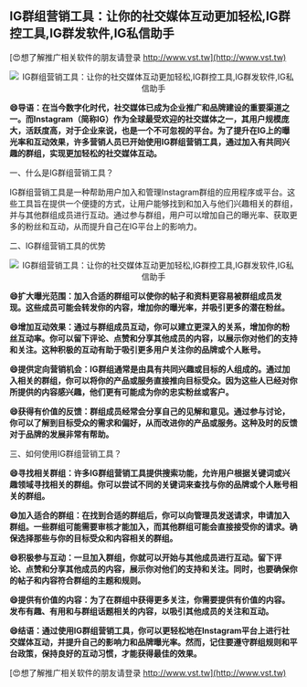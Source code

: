 ## **IG群组营销工具：让你的社交媒体互动更加轻松,IG群控工具,IG群发软件,IG私信助手**

[😍想了解推广相关软件的朋友请登录 http://www.vst.tw](http://www.vst.tw)

 <center><img src="https://vst.tw/MP4/tuiguang/png/6.png" alt="IG群组营销工具：让你的社交媒体互动更加轻松,IG群控工具,IG群发软件,IG私信助手"></center>

**😄导语：在当今数字化时代，社交媒体已成为企业推广和品牌建设的重要渠道之一。而Instagram（简称IG）作为全球最受欢迎的社交媒体之一，其用户规模庞大，活跃度高，对于企业来说，也是一个不可忽视的平台。为了提升在IG上的曝光率和互动效果，许多营销人员已开始使用IG群组营销工具，通过加入有共同兴趣的群组，实现更加轻松的社交媒体互动。**

一、什么是IG群组营销工具？

IG群组营销工具是一种帮助用户加入和管理Instagram群组的应用程序或平台。这些工具旨在提供一个便捷的方式，让用户能够找到和加入与他们兴趣相关的群组，并与其他群组成员进行互动。通过参与群组，用户可以增加自己的曝光率、获取更多的粉丝和互动，从而提升自己在IG平台上的影响力。

二、IG群组营销工具的优势

 <center><img src="https://vst.tw/MP4/tuiguang/png/4.png" alt="IG群组营销工具：让你的社交媒体互动更加轻松,IG群控工具,IG群发软件,IG私信助手"></center>

**😄扩大曝光范围：加入合适的群组可以使你的帖子和资料更容易被群组成员发现。这些成员可能会转发你的内容，增加你的曝光率，并吸引更多的潜在粉丝。**

**😄增加互动效果：通过与群组成员互动，你可以建立更深入的关系，增加你的粉丝互动率。你可以留下评论、点赞和分享其他成员的内容，以展示你对他们的支持和关注。这种积极的互动有助于吸引更多用户关注你的品牌或个人账号。**

**😄提供定向营销机会：IG群组通常是由具有共同兴趣或目标的人组成的。通过加入相关的群组，你可以将你的产品或服务直接推向目标受众。因为这些人已经对你所提供的内容感兴趣，他们更有可能成为你的忠实粉丝或客户。**

**😄获得有价值的反馈：群组成员经常会分享自己的见解和意见。通过参与讨论，你可以了解到目标受众的需求和偏好，从而改进你的产品或服务。这种及时的反馈对于品牌的发展非常有帮助。**

三、如何使用IG群组营销工具？

**😄寻找相关群组：许多IG群组营销工具提供搜索功能，允许用户根据关键词或兴趣领域寻找相关的群组。你可以尝试不同的关键词来查找与你的品牌或个人账号相关的群组。**

**😄加入适合的群组：在找到合适的群组后，你可以向管理员发送请求，申请加入群组。一些群组可能需要审核才能加入，而其他群组可能会直接接受你的请求。确保选择那些与你的目标受众和内容相关的群组。**

**😄积极参与互动：一旦加入群组，你就可以开始与其他成员进行互动。留下评论、点赞和分享其他成员的内容，展示你对他们的支持和关注。同时，也要确保你的帖子和内容符合群组的主题和规则。**

**😄提供有价值的内容：为了在群组中获得更多关注，你需要提供有价值的内容。发布有趣、有用和与群组话题相关的内容，以吸引其他成员的关注和互动。**

**😄结语：通过使用IG群组营销工具，你可以更轻松地在Instagram平台上进行社交媒体互动，并提升自己的影响力和品牌曝光率。然而，记住要遵守群组规则和平台政策，保持良好的互动习惯，才能获得最佳的效果。**

[😍想了解推广相关软件的朋友请登录 http://www.vst.tw](http://www.vst.tw)



